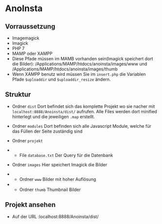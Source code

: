 # AnoInsta

## Vorraussetzung
- Imagemagick 
- Imagick
- PHP 7
- MAMP oder XAMPP
- Diese Pfade müssen im MAMB vorhanden sein(Imagick speichert dort die Bilder): /Applications/MAMP/htdocs/anoinsta/images/www und /Applications/MAMP/htdocs/anoinsta/images/thumb
- Wenn XAMPP benutz wird müssen Sie im `insert.php` die Variablen Pfade `$uploaddir` und `$uploaddir_resize` ändern.

## Struktur
- Ordner `dist`
Dort befindet sich das komplette Projekt wo sie nacher mit `localhost:8888/Anoinsta/dist/` aufrufen. Alle Files werden dort minified hinterlegt und die jeweiligen `.map` erstellt.

- Ordner `modules` 
Dort befinden sich alle Javascript Module, welche für das Füllen der Seite zuständig sind

- Ordner `projekt`
- - File `database.txt` Der Query für die Datenbank

- Ordner `images`
Hier speichert Imagick die Bilder
- - Ordner `www` Bilder mit hoher Auflösung
- - Ordner `thumb` Thumbnail Bilder





## Projekt ansehen

- Auf der URL :localhost:8888/Anoinsta/dist/
